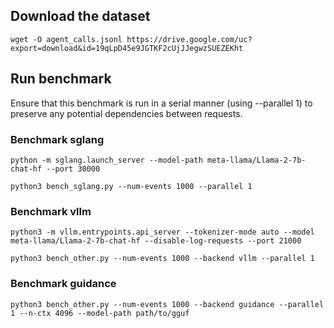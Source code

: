 ## Download the dataset

```
wget -O agent_calls.jsonl https://drive.google.com/uc?export=download&id=19qLpD45e9JGTKF2cUjJJegwzSUEZEKht
```

## Run benchmark

Ensure that this benchmark is run in a serial manner (using --parallel 1) to preserve any potential dependencies between requests.

### Benchmark sglang
```
python -m sglang.launch_server --model-path meta-llama/Llama-2-7b-chat-hf --port 30000
```

```
python3 bench_sglang.py --num-events 1000 --parallel 1
```

### Benchmark vllm
```
python3 -m vllm.entrypoints.api_server --tokenizer-mode auto --model meta-llama/Llama-2-7b-chat-hf --disable-log-requests --port 21000
```

```
python3 bench_other.py --num-events 1000 --backend vllm --parallel 1
```

### Benchmark guidance
```
python3 bench_other.py --num-events 1000 --backend guidance --parallel 1 --n-ctx 4096 --model-path path/to/gguf
```
